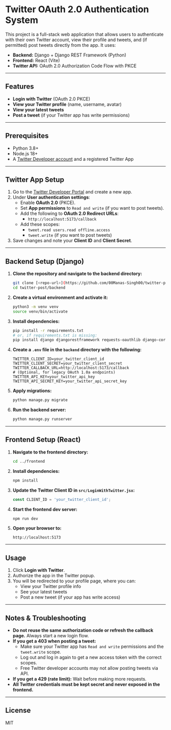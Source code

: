 # Twitter OAuth 2.0 Authentication System

This project is a full-stack web application that allows users to authenticate with their own Twitter account, view their profile and tweets, and (if permitted) post tweets directly from the app. It uses:

- **Backend:** Django + Django REST Framework (Python)
- **Frontend:** React (Vite)
- **Twitter API:** OAuth 2.0 Authorization Code Flow with PKCE

---

## Features
- **Login with Twitter** (OAuth 2.0 PKCE)
- **View your Twitter profile** (name, username, avatar)
- **View your latest tweets**
- **Post a tweet** (if your Twitter app has write permissions)

---

## Prerequisites
- Python 3.8+
- Node.js 18+
- A [Twitter Developer account](https://developer.twitter.com/en/portal/dashboard) and a registered Twitter App

---

## Twitter App Setup
1. Go to the [Twitter Developer Portal](https://developer.twitter.com/en/portal/projects-and-apps) and create a new app.
2. Under **User authentication settings**:
   - Enable **OAuth 2.0** (PKCE).
   - Set **App permissions** to `Read and write` (if you want to post tweets).
   - Add the following to **OAuth 2.0 Redirect URLs**:
     - `http://localhost:5173/callback`
   - Add these scopes:
     - `tweet.read users.read offline.access`
     - `tweet.write` (if you want to post tweets)
3. Save changes and note your **Client ID** and **Client Secret**.

---

## Backend Setup (Django)

1. **Clone the repository and navigate to the backend directory:**
   ```sh
   git clone [<repo-url>](https://github.com/00Manas-Singh00/twitter-post.git)
   cd twitter-post/backend
   ```
2. **Create a virtual environment and activate it:**
   ```sh
   python3 -m venv venv
   source venv/bin/activate
   ```
3. **Install dependencies:**
   ```sh
   pip install -r requirements.txt
   # or, if requirements.txt is missing:
   pip install django djangorestframework requests-oauthlib django-cors-headers python-dotenv requests
   ```
4. **Create a `.env` file in the `backend` directory with the following:**
   ```env
   TWITTER_CLIENT_ID=your_twitter_client_id
   TWITTER_CLIENT_SECRET=your_twitter_client_secret
   TWITTER_CALLBACK_URL=http://localhost:5173/callback
   # (Optional, for legacy OAuth 1.0a endpoints)
   TWITTER_API_KEY=your_twitter_api_key
   TWITTER_API_SECRET_KEY=your_twitter_api_secret_key
   ```
5. **Apply migrations:**
   ```sh
   python manage.py migrate
   ```
6. **Run the backend server:**
   ```sh
   python manage.py runserver
   ```

---

## Frontend Setup (React)

1. **Navigate to the frontend directory:**
   ```sh
   cd ../frontend
   ```
2. **Install dependencies:**
   ```sh
   npm install
   ```
3. **Update the Twitter Client ID in `src/LoginWithTwitter.jsx`:**
   ```js
   const CLIENT_ID = 'your_twitter_client_id';
   ```
4. **Start the frontend dev server:**
   ```sh
   npm run dev
   ```
5. **Open your browser to:**
   ```
   http://localhost:5173
   ```

---

## Usage
1. Click **Login with Twitter**.
2. Authorize the app in the Twitter popup.
3. You will be redirected to your profile page, where you can:
   - View your Twitter profile info
   - See your latest tweets
   - Post a new tweet (if your app has write access)

---

## Notes & Troubleshooting
- **Do not reuse the same authorization code or refresh the callback page.** Always start a new login flow.
- **If you get a 403 when posting a tweet:**
  - Make sure your Twitter app has `Read and write` permissions and the `tweet.write` scope.
  - Log out and log in again to get a new access token with the correct scopes.
  - Free Twitter developer accounts may not allow posting tweets via API.
- **If you get a 429 (rate limit):** Wait before making more requests.
- **All Twitter credentials must be kept secret and never exposed in the frontend.**

---

## License
MIT 
